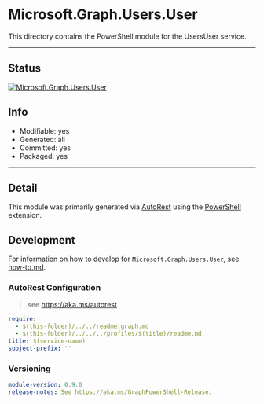 <!-- region Generated -->
# Microsoft.Graph.Users.User
This directory contains the PowerShell module for the UsersUser service.

---
## Status
[![Microsoft.Graph.Users.User](https://img.shields.io/powershellgallery/v/Microsoft.Graph.Users.User.svg?style=flat-square&label=Microsoft.Graph.Users.User "Microsoft.Graph.Users.User")](https://www.powershellgallery.com/packages/Microsoft.Graph.Users.User/)

## Info
- Modifiable: yes
- Generated: all
- Committed: yes
- Packaged: yes

---
## Detail
This module was primarily generated via [AutoRest](https://github.com/Azure/autorest) using the [PowerShell](https://github.com/Azure/autorest.powershell) extension.

## Development
For information on how to develop for `Microsoft.Graph.Users.User`, see [how-to.md](how-to.md).
<!-- endregion -->

### AutoRest Configuration

> see https://aka.ms/autorest

``` yaml
require:
  - $(this-folder)/../../readme.graph.md
  - $(this-folder)/../../../profiles/$(title)/readme.md
title: $(service-name)
subject-prefix: ''
```
### Versioning

``` yaml
module-version: 0.9.0
release-notes: See https://aka.ms/GraphPowerShell-Release.
```
